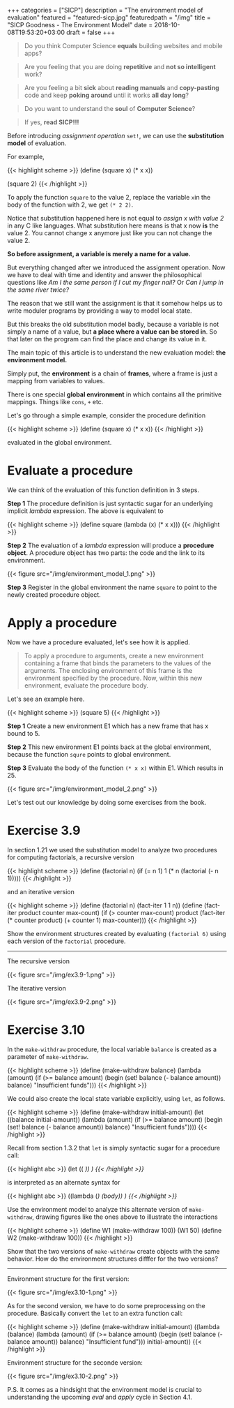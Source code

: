 +++
categories = ["SICP"]
description = "The environment model of evaluation"
featured = "featured-sicp.jpg"
featuredpath = "/img"
title = "SICP Goodness - The Environment Model"
date = 2018-10-08T19:53:20+03:00
draft = false
+++

>Do you think Computer Science **equals** building websites and mobile apps? 

>Are you feeling that you are doing **repetitive** and **not so intelligent** work?

>Are you feeling a bit **sick** about **reading manuals** and **copy-pasting** code and keep **poking around** until it works **all day long**? 

>Do you want to understand the **soul** of **Computer Science**?

>If yes, **read SICP!!!**

Before introducing *assignment operation* `set!`, we can use the **substitution model** of evaluation.

For example, 

{{< highlight scheme >}}
(define (square x) (* x x))

(square 2)
{{< /highlight >}}

To apply the function `square` to the value 2, replace the variable `x`in the body of the function with 2, we get `(* 2 2)`.

Notice that substitution happened here is not equal to *assign x with value 2* in any C like languages. What substitution here means is that x now **is** the value 2. You cannot change x anymore just like you can not change the value 2.

**So before assignment, a variable is merely a name for a value.**

But everything changed after we introduced the assignment operation. Now we have to deal with time and identity and answer the philosophical questions like *Am I the same person if I cut my finger nail?* Or *Can I jump in the same river twice?*

The reason that we still want the assignment is that it somehow helps us to write moduler programs by providing a way to model local state.

But this breaks the old substitution model badly, because a variable is not simply a name of a value, but **a place where a value can be stored in**. So that later on the program can find the place and change its value in it.

The main topic of this article is to understand the new evaluation model: **the environment model.**

Simply put, the **environment** is a chain of **frames**, where a frame is just a mapping from variables to values.

There is one special **global environment** in which contains all the primitive mappings. Things like `cons`, `+` etc.

Let's go through a simple example, consider the procedure definition

{{< highlight scheme >}}
(define (square x) (* x x))
{{< /highlight >}}

evaluated in the global environment.

# Evaluate a procedure

We can think of the evaluation of this function definition in 3 steps.

**Step 1** The procedure definition is just syntactic sugar for an underlying implicit *lambda* expression. The above is equivalent to

{{< highlight scheme >}}
(define square
  (lambda (x) (* x x)))
{{< /highlight >}}

**Step 2** The evaluation of a *lambda* expression will produce a **procedure object**. A procedure object has two parts: the code and the link to its environment.

{{< figure src="/img/environment_model_1.png" >}}

**Step 3** Register in the global environment the name `square` to point to the newly created procedure object.

# Apply a procedure

Now we have a procedure evaluated, let's see how it is applied.

>To apply a procedure to arguments, create a new environment containing a frame that binds the parameters to the values of the arguments. The enclosing environment of this frame is the environment specified by the procedure. Now, within this new environment, evaluate the procedure body.

Let's see an example here.

{{< highlight scheme >}}
(square 5)
{{< /highlight >}}

**Step 1** Create a new environment E1 which has a new frame that has x bound to 5.

**Step 2** This new environment E1 points back at the global environment, because the function `squre` points to global environment.

**Step 3** Evaluate the body of the function `(* x x)` within E1. Which results in 25.

{{< figure src="/img/environment_model_2.png" >}}

Let's test out our knowledge by doing some exercises from the book.

# Exercise 3.9

In section 1.21 we used the substitution model to analyze two procedures for computing factorials, a recursive version

{{< highlight scheme >}}
(define (factorial n)
  (if (= n 1)
      1
      (* n (factorial (- n 1)))))
{{< /highlight >}}

and an iterative version

{{< highlight scheme >}}
(define (factorial n)
  (fact-iter 1 1 n))
(define (fact-iter product counter max-count)
  (if (> counter max-count)
      product
      (fact-iter (* counter product) (+ counter 1) max-counter)))
{{< /highlight >}}

Show the environment structures created by evaluating `(factorial 6)` using each version of the `factorial` procedure.

<hr />

The recursive version

{{< figure src="/img/ex3.9-1.png" >}}

The iterative version

{{< figure src="/img/ex3.9-2.png" >}}

# Exercise 3.10

In the `make-withdraw` procedure, the local variable `balance` is created as a parameter of `make-withdraw`.

{{< highlight scheme >}}
(define (make-withdraw balance)
  (lambda (amount)
    (if (>= balance amount)
        (begin (set! balance (- balance amount))
               balance)
        "Insufficient funds")))
{{< /highlight >}}

We could also create the local state variable explicitly, using `let`, as follows.

{{< highlight scheme >}}
(define (make-withdraw initial-amount)
  (let ((balance initial-amount))
    (lambda (amount)
      (if (>= balance amount)
          (begin (set! balance (- balance amount))
                 balance)
          "Insufficient funds"))))
{{< /highlight >}}

Recall from section 1.3.2 that `let` is simply syntactic sugar for a procedure call:

{{< highlight abc >}}
(let ((<var> <exp>)) <body>)
{{< /highlight >}}

is interpreted as an alternate syntax for

{{< highlight abc >}}
((lambda (<var>) (body)) <exp>)
{{< /highlight >}}

Use the environment model to analyze this alternate version of `make-withdraw`, drawing figures like the ones above to illustrate the interactions


{{< highlight scheme >}}
(define W1 (make-withdraw 100))
(W1 50)
(define W2 (make-withdraw 100))
{{< /highlight >}}

Show that the two versions of `make-withdraw` create objects with the same behavior. How do the environment structures difffer for the two versions?

<hr />

Environment structure for the first version:

{{< figure src="/img/ex3.10-1.png" >}}

As for the second version, we have to do some preprocessing on the procedure. Basically convert the `let` to an extra function call:

{{< highlight scheme >}}
(define (make-withdraw initial-amount)
  ((lambda (balance)
     (lambda (amount)
       (if (>= balance amount)
           (begin (set! balance (- balance amount))
                  balance)
           "Insufficient fund")))
   initial-amount))
{{< /highlight >}}

Environment structure for the seconde version:

{{< figure src="/img/ex3.10-2.png" >}}

P.S. It comes as a hindsight that the environment model is crucial to understanding the upcoming *eval* and *apply* cycle in Section 4.1.
